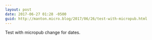 ```yaml
---
layout: post
date: 2017-06-27 01:28 -0500
guid: http://manton.micro.blog/2017/06/26/test-with-micropub.html
---
```

Test with micropub change for dates.

